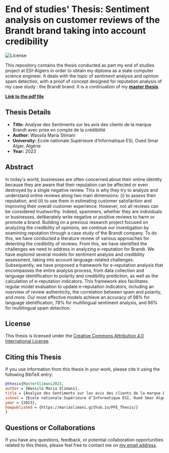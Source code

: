 # End of studies' Thesis: Sentiment analysis on customer reviews of the Brandt brand taking into account credibility

![License](https://img.shields.io/badge/License-CC%20BY%204.0-lightgrey.svg)

This repository contains the thesis conducted as part my end of studies project at ESI-Algiers in order to obtain my diploma as a state computer science engineer. It deals with the topic of sentiment analysis and opinion spam detection, with a proof of concept designed for reputation analysis of my case study : the Brandt brand. It is a continuation of my **[master thesis](https://mariaslimani.github.io/MasterThesis/MSL1408%20SLIMANI.pdf)**.

**[Link to the pdf file](https://mariaslimani.github.io/PFE_Thesis/PSL1408_SLIMANI.pdf)**


## Thesis Details

- **Title:** Analyse des Sentiments sur les avis des clients de la marque Brandt avec prise en compte de la crédibilité
- **Author:** Wassila Maria Slimani
- **University:** Ecole nationale Supérieure d’Informatique ESI, Oued Smar Alger, Algérie
- **Year:** 2023

## Abstract

In today's world, businesses are often concerned about their online identity because they are aware that their reputation can be affected or even destroyed by a single negative review. This is why they try to analyze and understand online reviews along two main dimensions: (i) to assess their reputation, and (ii) to use them in estimating customer satisfaction and improving their overall customer experience.
However, not all reviews can be considered trustworthy. Indeed, spammers, whether they are individuals or businesses, deliberately write negative or positive reviews to harm or promote a brand.
Building on a previous research project focused on analyzing the credibility of opinions, we continue our investigation by examining reputation through a case study of the Brandt company. To do this, we have conducted a literature review of various approaches for detecting the credibility of reviews. From this, we have identified the challenges we need to address in analyzing e-reputation for Brandt.
We have explored several models for sentiment analysis and credibility assessment, taking into account language-related challenges. Subsequently, we have proposed a framework for e-reputation analysis that encompasses the entire analysis process, from data collection and language identification to polarity and credibility prediction, as well as the calculation of e-reputation indicators.
This framework also facilitates regular model evaluation to update e-reputation indicators, including an overview of review authenticity, the correlation between spam and polarity, and more.
Our most effective models achieve an accuracy of 98% for language identification, 78% for multilingual sentiment analysis, and 66% for multilingual spam detection.

## License

This thesis is licensed under the [Creative Commons Attribution 4.0 International License](https://creativecommons.org/licenses/by/4.0/).

## Citing this Thesis

If you use information from this thesis in your work, please cite it using the following BibTeX entry:
```bibtex
@thesis{MasterSlimani2023,
author = {Wassila Maria Slimani},
title = {Analyse des Sentiments sur les avis des clients de la marque Brandt avec prise en compte de la crédibilité},
school = {Ecole nationale Supérieure d’Informatique ESI, Oued Smar Alger, Algérie},
year = {2023},
howpublished = {https://mariaslimani.github.io/PFE_Thesis/}
}
```
## Questions or Collaborations
If you have any questions, feedback, or potential collaboration opportunities related to this thesis, please feel free to contact me on [my email address](iw_slimani@esi.dz).
